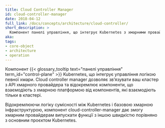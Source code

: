 ```yaml
---
title: Cloud Controller Manager
id: cloud-controller-manager
date: 2018-04-12
full_link: /docs/concepts/architecture/cloud-controller/
short_description: >
  Компонент панелі управління, що інтегрує Kubernetes з хмарними провайдерами.
aka: 
tags:
- core-object
- architecture
- operation
---
```


Компонент {{< glossary_tooltip text="панелі управління" term_id="control-plane" >}} Kubernetes, що інтегрує управління логікою певної хмари. Cloud controller manager дозволяє звʼязувати ваш кластер з API хмарного провайдера та відокремлює компоненти, що взаємодіють з хмарною платформою від компонентів, які взаємодіють тільки в кластері.

<!--more-->

Відокремлюючи логіку сумісності між Kubernetes і базовою хмарною інфраструктурою, компонент cloud-controller-manager дає змогу хмарним провайдерам випускати функції з іншою швидкістю порівняно з основним проєктом Kubernetes.
